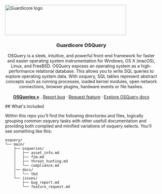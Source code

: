 <p align="left">
  <a href="https://www.guardicore.com/">
    <img src="https://www.guardicore.com/wp-content/uploads/2019/02/guardicore-press-releases-logo-banner2-845x200-1.jpg" alt="Guardicore logo" width="400" height="100">
  </a>
</p>
<h3 align="center">Guardicore OSQuery</h3>

<p align="center">
OSQuery is a sleek, intuitive, and powerful front-end framework for faster and easier operating system instrumentation for Windows, OS X (macOS), Linux, and FreeBSD. 
OSQuery exposes an operating system as a high-performance relational database. This allows you to write SQL queries to explore operating system data. 
With osquery, SQL tables represent abstract concepts such as running processes, loaded kernel modules, open network connections, browser plugins, hardware events or file hashes.
  <br>
  <br>
  <a href="https://github.com/guardicode/osquery/tree/master/osqeuries"><strong>OSQueries »</strong></a>
  .
  <a href="https://github.com/guardicode/osquery/issues/new?template=bug_report.md">Report bug</a>
  ·
  <a href="https://github.com/guardicode/osquery/issues/new?template=feature_request.md">Request feature</a>
  ·
  <a href="https://github.com/guardicode/osquery/tree/master/docs">Explore OSQuery docs</a>
  </p>
## What's included

Within this repo you'll find the following directories and files, logically grouping common osquery tasks with other usefull documentation and providing both compiled and minified variations of osquery selects. You'll see something like this:

```text
osquery/
└── main/
    ├── osqueries/
    │   ├── asset_info.md
    │   ├── fim.md
    │   ├── threat_hunting.md
    │   └── compliance.md
    │── docs/
    │   └── tbd
    └── issues/
        ├── bug_report.md
        └── feature_request.md
```



